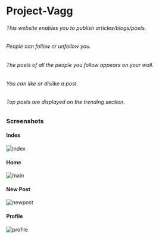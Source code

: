 # Project-Vagg

###### This website enables you to publish articles/blogs/posts.
###### People can follow or unfollow you.
###### The posts of all the people you follow appears on your wall.
###### You can like or dislike a post.
###### Top posts are displayed on the trending section.

### Screenshots


#### Index
![index](https://raw.githubusercontent.com/itsdennian/Project-Vagg/master/Screenshots/index.png)

#### Home
![main](https://raw.githubusercontent.com/itsdennian/Project-Vagg/master/Screenshots/main.png)

#### New Post
![newpost](https://raw.githubusercontent.com/itsdennian/Project-Vagg/master/Screenshots/newpost.png)

#### Profile
![profile](https://raw.githubusercontent.com/itsdennian/Project-Vagg/master/Screenshots/profile.png)


